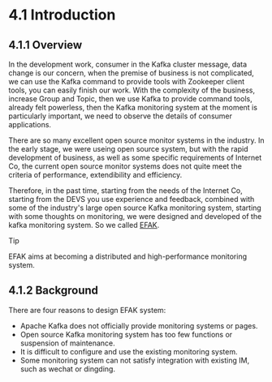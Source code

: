 # 4.1 Introduction

## 4.1.1 Overview
In the development work, consumer in the Kafka cluster message, data change is our concern, when the premise of business is not complicated, we can use the Kafka command to provide tools with Zookeeper client tools, you can easily finish our work. With the complexity of the business, increase Group and Topic, then we use Kafka to provide command tools, already felt powerless, then the Kafka monitoring system at the moment is particularly important, we need to observe the details of consumer applications.

There are so many excellent open source monitor systems in the industry. In the early stage, we were useing open source system, but with the rapid development of business, as well as some specific requirements of Internet Co, the current open source monitor systems does not quite meet the criteria of performance, extendibility and efficiency.

Therefore, in the past time, starting from the needs of the Internet Co, starting from the DEVS you use experience and feedback, combined with some of the industry's large open source Kafka monitoring system, starting with some thoughts on monitoring, we were designed and developed of the kafka monitoring system. So we called [EFAK](https://github.com/smartloli/EFAK).

> [!tip]
> EFAK aims at becoming a distributed and high-performance monitoring system.

## 4.1.2 Background
There are four reasons to design EFAK system:

* Apache Kafka does not officially provide monitoring systems or pages.
* Open source Kafka monitoring system has too few functions or suspension of maintenance.
* It is difficult to configure and use the existing monitoring system.
* Some monitoring system can not satisfy integration with existing IM, such as wechat or dingding.
